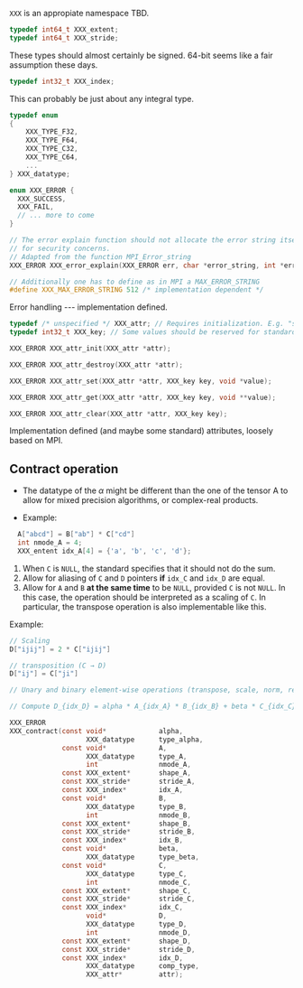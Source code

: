 `XXX` is an appropiate namespace TBD.

```C
typedef int64_t XXX_extent;
typedef int64_t XXX_stride;
```
These types should almost certainly be signed. 64-bit seems like a fair assumption these days.

```C
typedef int32_t XXX_index;
```
This can probably be just about any integral type.

```C
typedef enum
{
    XXX_TYPE_F32,
    XXX_TYPE_F64,
    XXX_TYPE_C32,
    XXX_TYPE_C64,
    ...
} XXX_datatype;

```


```C
enum XXX_ERROR {
  XXX_SUCCESS,
  XXX_FAIL,
  // ... more to come
}

// The error explain function should not allocate the error string itself
// for security concerns.
// Adapted from the function MPI_Error_string
XXX_ERROR XXX_error_explain(XXX_ERROR err, char *error_string, int *error_size);

// Additionally one has to define as in MPI a MAX_ERROR_STRING
#define XXX_MAX_ERROR_STRING 512 /* implementation dependent */
```
Error handling --- implementation defined.

```C
typedef /* unspecified */ XXX_attr; // Requires initialization. E.g. "struct XXX_attr_internal*"
typedef int32_t XXX_key; // Some values should be reserved for standardization

XXX_ERROR XXX_attr_init(XXX_attr *attr);

XXX_ERROR XXX_attr_destroy(XXX_attr *attr);

XXX_ERROR XXX_attr_set(XXX_attr *attr, XXX_key key, void *value);

XXX_ERROR XXX_attr_get(XXX_attr *attr, XXX_key key, void **value);

XXX_ERROR XXX_attr_clear(XXX_attr *attr, XXX_key key);
```


Implementation defined (and maybe some standard) attributes, loosely based on MPI.

## Contract operation

- The datatype of the $\alpha$ might be different than the one of the tensor A
  to allow for mixed precision algorithms, or complex-real products.
  
- Example:
```C
  A["abcd"] = B["ab"] * C["cd"]
  int nmode_A = 4;
  XXX_entent idx_A[4] = {'a', 'b', 'c', 'd'};
```

1. When `C` is `NULL`, the standard specifies that it should not do the sum.
2. Allow for aliasing of `C` and `D` pointers **if** `idx_C` and `idx_D` are equal.
3. Allow for `A` and `B` **at the same time** to be `NULL`, provided `C` is not `NULL`.
   In this case, the operation should be interpreted as a scaling of `C`.
   In particular, the transpose operation is also implementable like this.

  Example:
  ```C++
  // Scaling
  D["ijij"] = 2 * C["ijij"]

  // transposition (C → D)
  D["ij"] = C["ji"]
  ```

```C
// Unary and binary element-wise operations (transpose, scale, norm, reduction, etc.) should also be defined!

// Compute D_{idx_D} = alpha * A_{idx_A} * B_{idx_B} + beta * C_{idx_C}

XXX_ERROR
XXX_contract(const void*             alpha,
                   XXX_datatype      type_alpha,
             const void*             A,
                   XXX_datatype      type_A,
                   int               nmode_A,
             const XXX_extent*       shape_A,
             const XXX_stride*       stride_A,
             const XXX_index*        idx_A,
             const void*             B,
                   XXX_datatype      type_B,
                   int               nmode_B,
             const XXX_extent*       shape_B,
             const XXX_stride*       stride_B,
             const XXX_index*        idx_B,
             const void*             beta,
                   XXX_datatype      type_beta,
             const void*             C,
                   XXX_datatype      type_C,
                   int               nmode_C,
             const XXX_extent*       shape_C,
             const XXX_stride*       stride_C,
             const XXX_index*        idx_C,
                   void*             D,
                   XXX_datatype      type_D,
                   int               nmode_D,
             const XXX_extent*       shape_D,
             const XXX_stride*       stride_D,
             const XXX_index*        idx_D,
                   XXX_datatype      comp_type,
                   XXX_attr*         attr);
```

